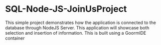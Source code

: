 # SQL-Node-JS-JoinUsProject
This simple project demonstrates how the application is connected to the database through NodeJS Server. This application will showcase both selection and insertion of information.  This is built using a GoormIDE container
